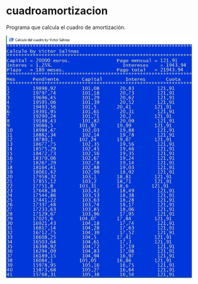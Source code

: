 # cuadroamortizacion
Programa que calcula el cuadro de amortización.

<img src="https://github.com/salinasdev/cuadroamortizacion/blob/master/image/1.png">
